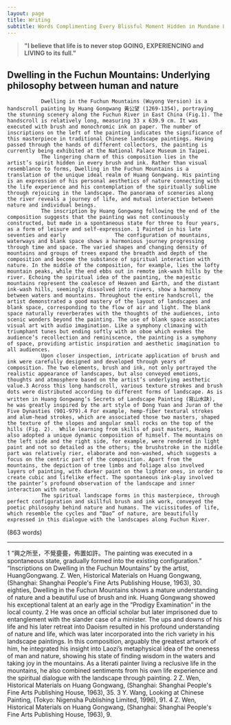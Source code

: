 ```yaml
---
layout: page
title: Writing
subtitle: Words Complimenting Every Blissful Moment Hidden in Mundane Life.
---
```

> **"I believe that life is to never stop GOING, EXPERIENCING and LIVING to its full."**


## Dwelling in the Fuchun Mountains: Underlying philosophy between human and nature


               Dwelling in the Fuchun Mountains (Wuyong Version) is a handscroll painting by Huang Gongwang 黃公望 (1269-1354), portraying the stunning scenery along the Fuchun River in East China (Fig.1). The handscroll is relatively long, measuring 33 x 639.9 cm. It was executed with brush and monochromic ink on paper. The number of inscriptions on the left of the painting indicates the significance of this masterpiece in traditional Chinese landscape paintings. Having passed through the hands of different collectors, the painting is currently being exhibited at the National Palace Museum in Taipei.
               The lingering charm of this composition lies in the artist’s spirit hidden in every brush and ink. Rather than visual resemblance to forms, Dwelling in the Fuchun Mountains is a translation of the unique ideal realm of Huang Gongwang. His painting is an expression of his personal aesthetics of nature connecting with the life experience and his contemplation of the spiritually sublime through rejoicing in the landscape. The panorama of sceneries along the river reveals a journey of life, and mutual interaction between nature and individual beings.
               The inscription by Huang Gongwang following the end of the composition suggests that the painting was not continuously constructed, but made in a spontaneous state for three to four years, as a form of leisure and self-expression. 1 Painted in his late seventies and early                The configuration of mountains, waterways and blank space shows a harmonious journey progressing through time and space. The varied shapes and changing density of mountains and groups of trees expand the breadth and depth of the composition and become the substance of spiritual interaction with nature. In the middle of the composition, for example, lies the lofty mountain peaks, while the end ebbs out in remote ink-wash hills by the river. Echoing the spiritual idea of the painting, the majestic mountains represent the coalesce of Heaven and Earth, and the distant ink-wash hills, seemingly dissolved into rivers, show a harmony between waters and mountains. Throughout the entire handscroll, the artist demonstrated a good mastery of the layout of landscapes and blank space, corresponding to the flow of air and light. The blank space naturally reverberates with the thoughts of the audiences, into scenic wonders beyond the painting. The use of blank space associates visual art with audio imagination. Like a symphony climaxing with triumphant tunes but ending softly with an oboe which evokes the audience’s recollection and reminiscence, the painting is a symphony of space, providing artistic inspiration and aesthetic imagination to all audiences.
               Upon closer inspection, intricate application of brush and ink were carefully designed and developed through years of composition. The two elements, brush and ink, not only portrayed the realistic appearance of landscapes, but also conveyed emotions, thoughts and atmosphere based on the artist’s underlying aesthetic value.3 Across this long handscroll, various texture strokes and brush dots were distributed according to different forms of landscape. As is written in Huang Gongwang’s Secrets of Landscape Painting (寫山水訣), he was greatly inspired by the art style of Dong Yuan and Juran of the Five Dynasties (901-979).4 For example, hemp-fiber textural strokes and alum-head strokes, which are associated those two masters, shaped the texture of the slopes and angular small rocks on the top of the hills (Fig. 2).  While learning from skills of past masters, Huang also adopted a unique dynamic composition of himself. The mountains on the left side and the right side, for example, were rendered in light paint and not so detailed as the others; the brushstroke in the middle part was relatively rier, elaborate and non-washed, which suggests a focus on the centric part of the composition. Apart from the mountains, the depiction of tree limbs and foliage also involved layers of painting, with darker paint on the lighter ones, in order to create cubic and lifelike effect. The spontaneous ink-play involved the painter’s profound observation of the landscape and inner interaction with nature.
               The spiritual landscape forms in this masterpiece, through perfect configuration and skillful brush and ink work, conveyed the poetic philosophy behind nature and humans. The vicissitudes of life, which resemble the cycles and “Dao” of nature, are beautifully expressed in this dialogue with the landscapes along Fuchun River.
(863 words)
______________________________
 1  “興之所至，不覺亹亹，佈置如許。The painting was executed in a spontaneous state, gradually formed into the existing configuration.” “Inscriptions on Dwelling in the Fuchun Mountains” by the artist, HuangGongwang. Z. Wen, Historical Materials on Huang Gongwang, (Shanghai: Shanghai People's Fine Arts Publishing House, 1963), 30.
eighties, Dwelling in the Fuchun Mountains shows a mature understanding of nature and a beautiful use of brush and ink. Huang Gongwang showed his exceptional talent at an early age in the “Prodigy Examination” in the local county. 2 He was once an official scholar but later imprisoned due to entanglement with the slander case of a minister. The ups and downs of his life and his later retreat into Daoism resulted in his profound understanding of nature and life, which was later incorporated into the rich variety in his landscape paintings. In this composition, arguably the greatest artwork of him, he integrated his insight into Laozi’s metaphysical idea of the oneness of man and nature, showing his state of finding wisdom in the waters and taking joy in the mountains. As a literati painter living a reclusive life in the mountains, he also combined sentiments from his own life experience and the spiritual dialogue with the landscape through painting.
2  Z. Wen, Historical Materials on Huang Gongwang, (Shanghai: Shanghai People's Fine Arts Publishing House, 1963), 35.
3  Y. Wang, Looking at Chinese Painting, (Tokyo: Nigensha Publishing Limited, 1996), 91.
4  Z. Wen, Historical Materials on Huang Gongwang, (Shanghai: Shanghai People's Fine Arts Publishing House, 1963), 9.









